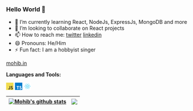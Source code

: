 ### Hello World 👋

- 🌱 I’m currently learning React, NodeJs, ExpressJs, MongoDB and more
- 👯 I’m looking to collaborate on React projects
- 📫 How to reach me: [twitter](https://twitter.com/mohibkay) [linkedin](https://www.linkedin.com/in/mohibkay)
- 😄 Pronouns: He/Him
- ⚡ Fun fact: I am a hobbyist singer

[mohib.in](https://mohib.in)

**Languages and Tools:**

<code><img height="20" src="https://raw.githubusercontent.com/github/explore/80688e429a7d4ef2fca1e82350fe8e3517d3494d/topics/javascript/javascript.png"></code>
<code><img height="20" src="https://raw.githubusercontent.com/github/explore/80688e429a7d4ef2fca1e82350fe8e3517d3494d/topics/typescript/typescript.png"></code>
<code><img height="20" src="https://raw.githubusercontent.com/github/explore/80688e429a7d4ef2fca1e82350fe8e3517d3494d/topics/react/react.png"></code>

| <a href="https://github.com/mohibkay/github-readme-stats"><img align="center" src="https://github-readme-stats.vercel.app/api?username=mohibkay&show_icons=true&include_all_commits=true&theme=buefy&hide_border=true" alt="Mohib's github stats" /></a> | <a href="https://github.com/mohibkay/github-readme-stats"><img align="center" src="https://github-readme-stats.vercel.app/api/top-langs/?username=mohibkay&layout=compact&theme=buefy&hide_border=true" /></a> |
| ----------------------------------------------------------------------------------------------------------------------------------------------------------------------------------------------------------------------------------------------------- | ---------------------------------------------------------------------------------------------------------------------------------------------------------------------------------------------------------- |

